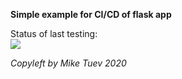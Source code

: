 **Simple example for CI/CD of flask app**

Status of last testing:<br>
<img src="https://github.com/miktuy/github-actions-for-ci-cd/workflows/Simple-GitHub-Actions-For-Flask-App/badge.svg?branch=master">
</br>


_Copyleft by Mike Tuev 2020_